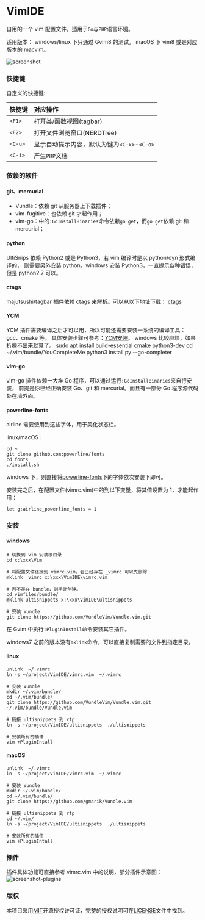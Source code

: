 VimIDE
======

自用的一个 vim 配置文件，适用于`Go`与`PHP`语言环境。

适用版本：
windows/linux 下只通过 Gvim8 的测试。
macOS 下 vim8 或是对应版本的 macvim。

![screenshot](https://raw.github.com/caixw/VimIDE/master/images/screenshot.png)



### 快捷键

自定义的快捷键:

 快捷键        | 对应操作
 ------------- | :---------
 `<F1>`        | 打开类/函数视图(tagbar)
 `<F2>`        | 打开文件浏览窗口(NERDTree)
 `<C-u>`       | 显示自动提示内容，默认为键为`<C-x>`-`<C-o>`
 `<C-i>`       | 产生`PHP`文档



### 依赖的软件


#### git、mercurial
- Vundle：依赖 git 从服务器上下载插件；
- vim-fugitive：也依赖 git 才起作用；
- vim-go：中的`:GoInstallBinaries`命令依赖`go get`，而`go get`依赖 git 和 mercurial；


#### python
UltiSnips 依赖 Python2 或是 Python3，若 vim 编译时是以 python/dyn 形式编译的，
则需要另外安装 python。windows 安装 Python3，一直提示各种错误，但是 python2.7 可以。


#### ctags
majutsushi/tagbar 插件依赖 ctags 来解析。可以从以下地址下载：
[ctags](http://ctags.sourceforge.net/)


#### YCM
YCM 插件需要编译之后才可以用，所以可能还需要安装一系统的编译工具：gcc、cmake 等。
具体安装步骤可参考：[YCM安装](https://github.com/Valloric/YouCompleteMe#installation)。
windows 比较麻烦，如果折腾不出来就算了。
sudo apt install build-essential cmake python3-dev
cd ~/.vim/bundle/YouCompleteMe
python3 install.py --go-completer

#### vim-go
vim-go 插件依赖一大堆 Go 程序，可以通过运行`:GoInstallBinaries`来自行安装，
前提是你已经正确安装 Go、git 和 mercurial。而且有一部分 Go 程序源代码处在墙外面。


#### powerline-fonts
airline 需要使用到这些字体，用于美化状态栏。

linux/macOS：
```shell
cd ~
git clone github.com:powerline/fonts
cd fonts
./install.sh
```

windows 下，则直接将[powerline-fonts](https://github.com/Lokaltog/powerline-fonts)下的字体依次安装下即可。

安装完之后，在配置文件(vimrc.vim)中的到以下变量，将其值设置为 1，才能起作用：
```vim
let g:airline_powerline_fonts = 1
```



### 安装


#### windows
```shell
# 切换到 vim 安装根目录
cd x:\xxx\Vim

# 将配置文件链接到 vimrc.vim，若已经存在 _vimrc 可以先删除
mklink _vimrc x:\xxx\VimIDE\vimrc.vim

# 若不存在 bundle，则手动创建。
cd vimfiles/bundle/
mklink ultisnippets x:\xxx\VimIDE\ultisnippets

# 安装 Vundle
git clone https://github.com/VundleVim/Vundle.vim.git
```
在 Gvim 中执行`:PluginInstall`命令安装其它插件。

windows7 之前的版本没有`mklink`命令，可以直接复制需要的文件到指定目录。


#### linux
```shell
unlink  ~/.vimrc
ln -s ~/project/VimIDE/vimrc.vim  ~/.vimrc

# 安装 Vundle
mkdir ~/.vim/bundle/
cd ~/.vim/bundle/
git clone https://github.com/VundleVim/Vundle.vim.git ~/.vim/bundle/Vundle.vim

# 链接 ultisnippets 到 rtp
ln -s ~/project/VimIDE/ultisnippets  ./ultisnippets

# 安装所有的插件
vim +PluginIntall
```

#### macOS
```shell
unlink  ~/.vimrc
ln -s ~/project/VimIDE/vimrc.vim  ~/.vimrc

# 安装 Vundle
mkdir ~/.vim/bundle/
cd ~/.vim/bundle/
git clone https://github.com/gmarik/Vundle.vim

# 链接 ultisnippets 到 rtp
cd ~/.vim/
ln -s ~/project/VimIDE/ultisnippets  ./ultisnippets

# 安装所有的插件
vim +PluginIntall

```



### 插件

插件具体功能可直接参考 vimrc.vim 中的说明，部分插件示意图：
![screenshot-plugins](https://raw.github.com/caixw/VimIDE/master/images/screenshot_plugins.png)



### 版权

本项目采用[MIT](https://opensource.org/licenses/MIT)开源授权许可证，完整的授权说明可在[LICENSE](LICENSE)文件中找到。
